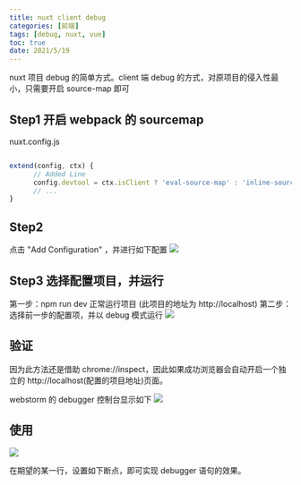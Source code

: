 ```yaml
---
title: nuxt client debug
categories: [前端]
tags: [debug, nuxt, vue]
toc: true
date: 2021/5/19
---
```


nuxt 项目 debug 的简单方式。client 端 debug 的方式，对原项目的侵入性最小，只需要开启 source-map 即可

<!-- more -->

## Step1 开启 webpack 的 sourcemap

nuxt.config.js

```js

extend(config, ctx) {
      // Added Line
      config.devtool = ctx.isClient ? 'eval-source-map' : 'inline-source-map'
      // ...
}
```

## Step2

点击 "Add Configuration" ，并进行如下配置
![](/images/nuxt/debug.png)

## Step3 选择配置项目，并运行

第一步：npm run dev 正常运行项目 (此项目的地址为 http://localhost)
第二步：选择前一步的配置项，并以 debug 模式运行
![](/images/nuxt/run-debug.jpg)

## 验证

因为此方法还是借助 chrome://inspect，因此如果成功浏览器会自动开启一个独立的 http://localhost(配置的项目地址)页面。

webstorm 的 debugger 控制台显示如下
![](/images/nuxt/result.jpg)

## 使用

![](/images/nuxt/log.png)

在期望的某一行，设置如下断点，即可实现 debugger 语句的效果。
